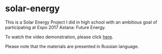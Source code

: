 # solar-energy
This is a Solar Energy Project I did in high school with an ambitious goal of participating at Expo 2017 Astana: Future Energy.

To watch the video demonstration, please click [here](https://drive.google.com/file/d/1BMQB3262wQqqK-UrPORtlnsMOYWA8NE-/view?usp=sharing).

Please note that the materials are presented in Russian language.
